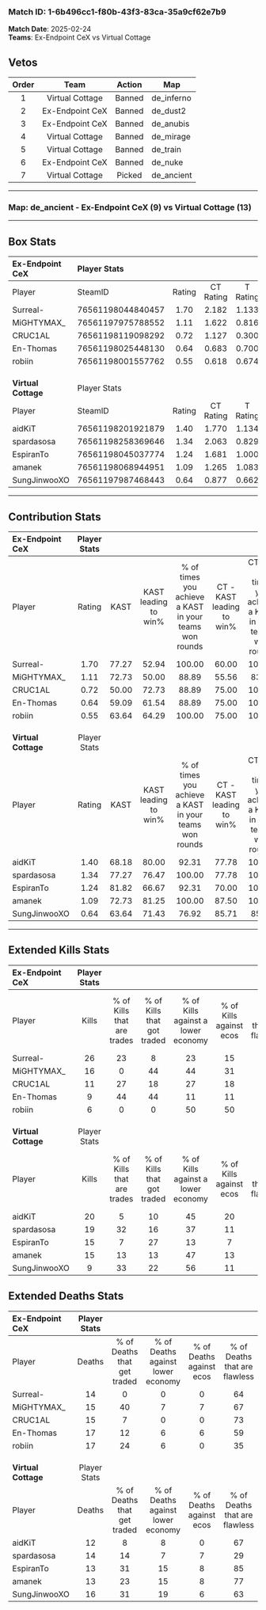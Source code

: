 ### Match ID: 1-6b496cc1-f80b-43f3-83ca-35a9cf62e7b9  
**Match Date**: 2025-02-24  
**Teams**: Ex-Endpoint CeX vs Virtual Cottage  

## Vetos  

| Order | Team | Action | Map |
| :---: | :--: | :----: | --- |
| 1 | Virtual Cottage | Banned | de_inferno |
| 2 | Ex-Endpoint CeX | Banned | de_dust2 |
| 3 | Ex-Endpoint CeX | Banned | de_anubis |
| 4 | Virtual Cottage | Banned | de_mirage |
| 5 | Virtual Cottage | Banned | de_train |
| 6 | Ex-Endpoint CeX | Banned | de_nuke |
| 7 | Virtual Cottage | Picked | de_ancient |

---  

### **Map**: de_ancient - Ex-Endpoint CeX (9) vs Virtual Cottage (13)  
---  

## Box Stats  

| **Ex-Endpoint CeX** | Player Stats      |        |           |          |       |       |       |         |        |      |     |
| :- | :- | :-: | :-: | :-: | :-: | :-: | :-: | :-: | :-: | :-: | :-: |
| Player              | SteamID           | Rating | CT Rating | T Rating | KAST  |  ADR  | Kills | Assists | Deaths | K/D  | HS% |
| Surreal-            | 76561198044840457 |  1.70  |   2.182   |  1.133   | 77.27 | 117.2 |  26   |    4    |   14   | 1.86 | 46  |
| MiGHTYMAX_          | 76561197975788552 |  1.11  |   1.622   |  0.816   | 72.73 | 74.0  |  16   |    3    |   15   | 1.07 | 75  |
| CRUC1AL             | 76561198119098292 |  0.72  |   1.127   |  0.300   | 50.00 | 65.3  |  11   |    4    |   15   | 0.73 | 36  |
| En-Thomas           | 76561198025448130 |  0.64  |   0.683   |  0.700   | 59.09 | 57.8  |   9   |    5    |   17   | 0.53 | 66  |
| robiin              | 76561198001557762 |  0.55  |   0.618   |  0.674   | 63.64 | 51.5  |   6   |    7    |   17   | 0.35 | 66  |
|                     |                   |        |           |          |       |       |       |         |        |      |     |
|                     |                   |        |           |          |       |       |       |         |        |      |     |
|                     |                   |        |           |          |       |       |       |         |        |      |     |
| **Virtual Cottage** | Player Stats      |        |           |          |       |       |       |         |        |      |     |
| Player              | SteamID           | Rating | CT Rating | T Rating | KAST  |  ADR  | Kills | Assists | Deaths | K/D  | HS% |
| aidKiT              | 76561198201921879 |  1.40  |   1.770   |  1.134   | 68.18 | 100.6 |  20   |    5    |   12   | 1.67 | 50  |
| spardasosa          | 76561198258369646 |  1.34  |   2.063   |  0.829   | 77.27 | 87.7  |  19   |    6    |   14   | 1.36 | 57  |
| EspiranTo           | 76561198045037774 |  1.24  |   1.681   |  1.000   | 81.82 | 86.4  |  15   |    6    |   13   | 1.15 | 80  |
| amanek              | 76561198068944951 |  1.09  |   1.265   |  1.083   | 72.73 | 66.2  |  15   |    3    |   13   | 1.15 | 60  |
| SungJinwooXO        | 76561197987468443 |  0.64  |   0.877   |  0.662   | 63.64 | 41.1  |   9   |    3    |   16   | 0.56 | 44  |
---  

## Contribution Stats  

| **Ex-Endpoint CeX** | Player Stats |       |                      |                                                        |                           |                                                             |                          |                                                            |
| :- | :-: | :-: | :-: | :-: | :-: | :-: | :-: | :-: |
| Player              |    Rating    | KAST  | KAST leading to win% | % of times you achieve a KAST in your teams won rounds | CT - KAST leading to win% | CT - % of times you achieve a KAST in your teams won rounds | T - KAST leading to win% | T - % of times you achieve a KAST in your teams won rounds |
| Surreal-            |     1.70     | 77.27 |        52.94         |                         100.00                         |           60.00           |                           100.00                            |          42.86           |                           100.00                           |
| MiGHTYMAX_          |     1.11     | 72.73 |        50.00         |                         88.89                          |           55.56           |                            83.33                            |          42.86           |                           100.00                           |
| CRUC1AL             |     0.72     | 50.00 |        72.73         |                         88.89                          |           75.00           |                           100.00                            |          66.67           |                           66.67                            |
| En-Thomas           |     0.64     | 59.09 |        61.54         |                         88.89                          |           75.00           |                           100.00                            |          40.00           |                           66.67                            |
| robiin              |     0.55     | 63.64 |        64.29         |                         100.00                         |           75.00           |                           100.00                            |          50.00           |                           100.00                           |
|                     |              |       |                      |                                                        |                           |                                                             |                          |                                                            |
|                     |              |       |                      |                                                        |                           |                                                             |                          |                                                            |
|                     |              |       |                      |                                                        |                           |                                                             |                          |                                                            |
| **Virtual Cottage** | Player Stats |       |                      |                                                        |                           |                                                             |                          |                                                            |
| Player              |    Rating    | KAST  | KAST leading to win% | % of times you achieve a KAST in your teams won rounds | CT - KAST leading to win% | CT - % of times you achieve a KAST in your teams won rounds | T - KAST leading to win% | T - % of times you achieve a KAST in your teams won rounds |
| aidKiT              |     1.40     | 68.18 |        80.00         |                         92.31                          |           77.78           |                           100.00                            |          83.33           |                           83.33                            |
| spardasosa          |     1.34     | 77.27 |        76.47         |                         100.00                         |           77.78           |                           100.00                            |          75.00           |                           100.00                           |
| EspiranTo           |     1.24     | 81.82 |        66.67         |                         92.31                          |           70.00           |                           100.00                            |          62.50           |                           83.33                            |
| amanek              |     1.09     | 72.73 |        81.25         |                         100.00                         |           87.50           |                           100.00                            |          75.00           |                           100.00                           |
| SungJinwooXO        |     0.64     | 63.64 |        71.43         |                         76.92                          |           85.71           |                            85.71                            |          57.14           |                           66.67                            |
---  

## Extended Kills Stats  

| **Ex-Endpoint CeX** | Player Stats |                            |                            |                                    |                         |                              |                                 |                                       |                    |           |
| :- | :-: | :-: | :-: | :-: | :-: | :-: | :-: | :-: | :-: | :-: |
| Player              |    Kills     | % of Kills that are trades | % of Kills that got traded | % of Kills against a lower economy | % of Kills against ecos | % of Kills that are flawless | % of Kills that are close duels | % of Kills that are assisted by flash | Pistol Round Kills | AWP Kills |
| Surreal-            |      26      |             23             |             8              |                 23                 |           15            |              69              |                4                |                   4                   |         5          |     0     |
| MiGHTYMAX_          |      16      |             0              |             44             |                 44                 |           31            |              44              |                6                |                   0                   |         1          |     0     |
| CRUC1AL             |      11      |             27             |             18             |                 27                 |           18            |              64              |                0                |                   0                   |         1          |     6     |
| En-Thomas           |      9       |             44             |             44             |                 11                 |           11            |              67              |                0                |                   0                   |         1          |     0     |
| robiin              |      6       |             0              |             0              |                 50                 |           50            |              67              |                0                |                   0                   |         2          |     0     |
|                     |              |                            |                            |                                    |                         |                              |                                 |                                       |                    |           |
|                     |              |                            |                            |                                    |                         |                              |                                 |                                       |                    |           |
|                     |              |                            |                            |                                    |                         |                              |                                 |                                       |                    |           |
| **Virtual Cottage** | Player Stats |                            |                            |                                    |                         |                              |                                 |                                       |                    |           |
| Player              |    Kills     | % of Kills that are trades | % of Kills that got traded | % of Kills against a lower economy | % of Kills against ecos | % of Kills that are flawless | % of Kills that are close duels | % of Kills that are assisted by flash | Pistol Round Kills | AWP Kills |
| aidKiT              |      20      |             5              |             10             |                 45                 |           20            |              80              |                5                |                   0                   |         2          |     5     |
| spardasosa          |      19      |             32             |             16             |                 37                 |           11            |              58              |                0                |                   0                   |         2          |     0     |
| EspiranTo           |      15      |             7              |             27             |                 13                 |            7            |              53              |                7                |                  13                   |         2          |     0     |
| amanek              |      15      |             13             |             13             |                 47                 |           13            |              53              |               13                |                   0                   |         0          |     0     |
| SungJinwooXO        |      9       |             33             |             22             |                 56                 |           11            |              33              |               22                |                   0                   |         0          |     0     |
## Extended Deaths Stats  

| **Ex-Endpoint CeX** | Player Stats |                             |                                   |                          |                               |                            |                           |               |
| :- | :-: | :-: | :-: | :-: | :-: | :-: | :-: | :-: |
| Player              |    Deaths    | % of Deaths that get traded | % of Deaths against lower economy | % of Deaths against ecos | % of Deaths that are flawless | % of Deaths that are close | % of Deaths while blinded | Deaths to AWP |
| Surreal-            |      14      |              0              |                 0                 |            0             |              64               |             14             |             0             |       1       |
| MiGHTYMAX_          |      15      |             40              |                 7                 |            7             |              67               |             0              |             7             |       0       |
| CRUC1AL             |      15      |              7              |                 0                 |            0             |              73               |             7              |             0             |       2       |
| En-Thomas           |      17      |             12              |                 6                 |            6             |              59               |             12             |             0             |       1       |
| robiin              |      17      |             24              |                 6                 |            0             |              35               |             6              |             6             |       1       |
|                     |              |                             |                                   |                          |                               |                            |                           |               |
|                     |              |                             |                                   |                          |                               |                            |                           |               |
|                     |              |                             |                                   |                          |                               |                            |                           |               |
| **Virtual Cottage** | Player Stats |                             |                                   |                          |                               |                            |                           |               |
| Player              |    Deaths    | % of Deaths that get traded | % of Deaths against lower economy | % of Deaths against ecos | % of Deaths that are flawless | % of Deaths that are close | % of Deaths while blinded | Deaths to AWP |
| aidKiT              |      12      |              8              |                 8                 |            0             |              67               |             8              |             0             |       2       |
| spardasosa          |      14      |             14              |                 7                 |            7             |              29               |             0              |             7             |       1       |
| EspiranTo           |      13      |             31              |                15                 |            8             |              85               |             8              |             0             |       2       |
| amanek              |      13      |             23              |                15                 |            8             |              77               |             0              |             0             |       0       |
| SungJinwooXO        |      16      |             31              |                19                 |            6             |              63               |             0              |             0             |       1       |
